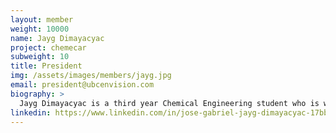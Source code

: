```yaml
---
layout: member
weight: 10000
name: Jayg Dimayacyac
project: chemecar
subweight: 10
title: President
img: /assets/images/members/jayg.jpg
email: president@ubcenvision.com
biography: >
  Jayg Dimayacyac is a third year Chemical Engineering student who is working towards a Bachelors' in Applied Science with a minor in Commerce. As president of Envision, he oversees the goals of Envision, as well as its people, hoping to provide them with substantial professional development to launch them into their careers. Jayg has received plenty of achievements through Envision himself, including winning gold with his team at the Regional Chem-E-Car competition, winning silver at the AIChE Regional Paper Competition, and having the opportunity to qualify for the National level in both competitions. Outside of Envision and Chem-E-Car, Jayg has gotten to work under the Co-op program, performing research for the pulp and paper industry. In his spare time, Jayg enjoys singing and writing the a cappella pieces for UBC's competitive a cappella group, which competes annually in the ICCA.
linkedin: https://www.linkedin.com/in/jose-gabriel-jayg-dimayacyac-17bb0a131
---
```

